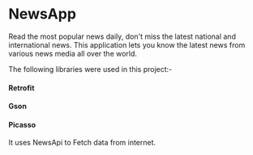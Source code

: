 # NewsApp
Read the most popular news daily, don't miss the latest national and international news. This application lets you know the latest news from various news media all over the world.

The following libraries were used in this project:-

#### Retrofit
#### Gson
#### Picasso

It uses NewsApi to Fetch data from internet.
